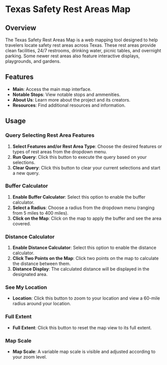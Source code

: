 # Texas Safety Rest Areas Map

## Overview
The Texas Safety Rest Areas Map is a web mapping tool designed to help travelers locate safety rest areas across Texas. These rest areas provide clean facilities, 24/7 restrooms, drinking water, picnic tables, and overnight parking. Some newer rest areas also feature interactive displays, playgrounds, and gardens.

## Features
- **Main**: Access the main map interface.
- **Notable Stops**: View notable stops and ammenities.
- **About Us**: Learn more about the project and its creators.
- **Resources**: Find additional resources and information.

## Usage

### Query Selecting Rest Area Features
1. **Select Features and/or Rest Area Type**: Choose the desired features or types of rest areas from the dropdown menu.
2. **Run Query**: Click this button to execute the query based on your selections.
3. **Clear Query**: Click this button to clear your current selections and start a new query.

### Buffer Calculator
1. **Enable Buffer Calculator**: Select this option to enable the buffer calculator.
2. **Select a Radius**: Choose a radius from the dropdown menu (ranging from 5 miles to 400 miles).
3. **Click on the Map**: Click on the map to apply the buffer and see the area covered.

### Distance Calculator
1. **Enable Distance Calculator**: Select this option to enable the distance calculator.
2. **Click Two Points on the Map**: Click two points on the map to calculate the distance between them.
3. **Distance Display**: The calculated distance will be displayed in the designated area.

### See My Location
- **Location**: Click this button to zoom to your location and view a 60-mile radius around your location.

### Full Extent
- **Full Extent**: Click this button to reset the map view to its full extent.

### Map Scale
- **Map Scale**: A variable map scale is visible and adjusted according to your zoom level.
